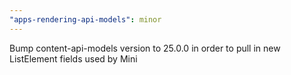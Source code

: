```yaml
---
"apps-rendering-api-models": minor
---
```


Bump content-api-models version to 25.0.0 in order to pull in new ListElement fields used by Mini
